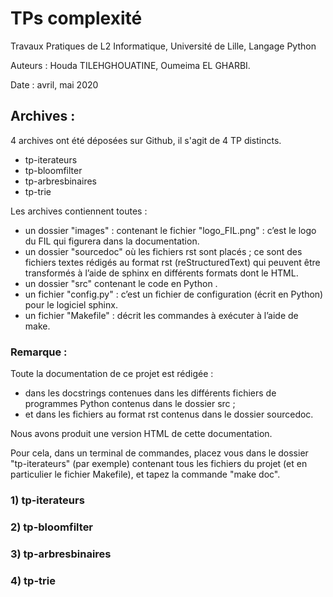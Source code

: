 # TPs complexité
Travaux Pratiques de L2 Informatique, Université de Lille, Langage Python

Auteurs : Houda TILEHGHOUATINE, Oumeima EL GHARBI.

Date : avril, mai 2020

## Archives :
4 archives ont été déposées sur Github, il s'agit de 4 TP distincts.

- tp-iterateurs
- tp-bloomfilter
- tp-arbresbinaires
- tp-trie

Les archives contiennent toutes :

- un dossier "images" : contenant le fichier "logo_FIL.png" : c’est le logo du FIL qui figurera dans la documentation.
- un dossier "sourcedoc" où les fichiers rst sont placés ; ce sont des fichiers textes rédigés au format rst (reStructuredText) qui peuvent être transformés à l’aide de sphinx en différents formats dont le HTML.
- un dossier "src" contenant le code en Python .
- un fichier "config.py" : c’est un fichier de configuration (écrit en Python) pour le logiciel sphinx.
- un fichier "Makefile" : décrit les commandes à exécuter à l’aide de make.


### Remarque : 

Toute la documentation de ce projet est rédigée :
- dans les docstrings contenues dans les différents fichiers de programmes Python contenus dans le dossier src ;
- et dans les fichiers au format rst contenus dans le dossier sourcedoc.

Nous avons produit une version HTML de cette documentation.

Pour cela, dans un terminal de commandes, placez vous dans le dossier "tp-iterateurs" (par exemple) contenant tous les fichiers du projet (et en particulier le fichier Makefile), et tapez la commande "make doc".

### 1) tp-iterateurs

### 2) tp-bloomfilter

### 3) tp-arbresbinaires

### 4) tp-trie
